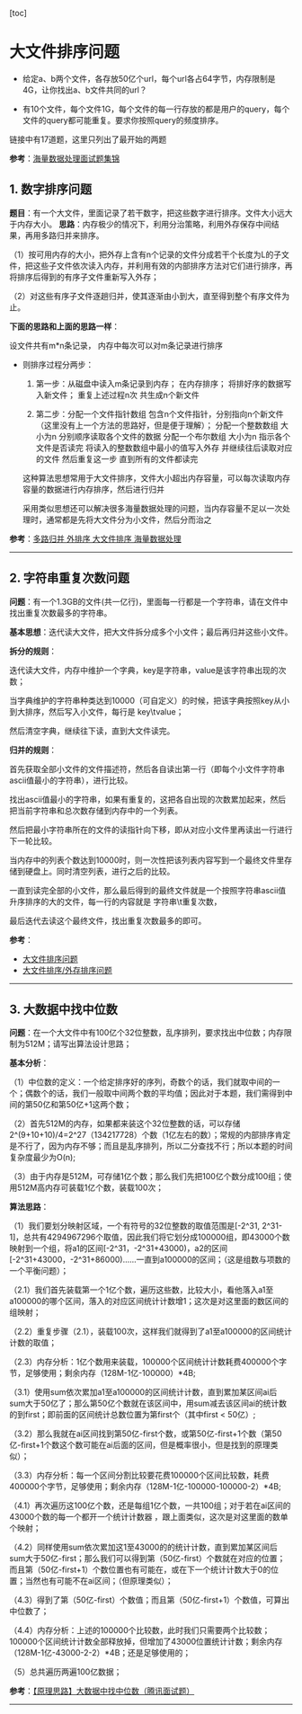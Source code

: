 [toc]

# 大文件排序问题

- 给定a、b两个文件，各存放50亿个url，每个url各占64字节，内存限制是4G，让你找出a、b文件共同的url？

- 有10个文件，每个文件1G，每个文件的每一行存放的都是用户的query，每个文件的query都可能重复。要求你按照query的频度排序。

链接中有17道题，这里只列出了最开始的两题

**参考**：[海量数据处理面试题集锦](https://blog.csdn.net/v_JULY_v/article/details/6685962)

## 1. 数字排序问题

**题目**：有一个大文件，里面记录了若干数字，把这些数字进行排序。文件大小远大于内存大小。
**思路**：内存极少的情况下，利用分治策略，利用外存保存中间结果，再用多路归并来排序。

（1）按可用内存的大小，把外存上含有n个记录的文件分成若干个长度为L的子文件，把这些子文件依次读入内存，并利用有效的内部排序方法对它们进行排序，再将排序后得到的有序子文件重新写入外存；

（2）对这些有序子文件逐趟归并，使其逐渐由小到大，直至得到整个有序文件为止。

**下面的思路和上面的思路一样**：

设文件共有m*n条记录， 内存中每次可以对m条记录进行排序

- 则排序过程分两步：

  1. 第一步：从磁盘中读入m条记录到内存； 在内存排序； 将排好序的数据写入新文件；
    重复上述过程n次 共生成n个新文件

  2. 第二步：分配一个文件指针数组 包含n个文件指针，分别指向n个新文件（这里没有上一个方法的思路好，但是便于理解）；
    分配一个整数数组 大小为n 分别顺序读取各个文件的数据
    分配一个布尔数组 大小为n 指示各个文件是否读完
    将读入的整数数组中最小的值写入外存 并继续往后读取对应的文件 然后重复这一步 直到所有的文件都读完

  这种算法思想常用于大文件排序，文件大小超出内存容量，可以每次读取内存容量的数据进行内存排序，然后进行归并

  采用类似思想还可以解决很多海量数据处理的问题，当内存容量不足以一次处理时，通常都是先将大文件分为小文件，然后分而治之

**参考**：[多路归并 外排序 大文件排序 海量数据处理](https://blog.csdn.net/longzuo/article/details/46409249)

---

## 2. 字符串重复次数问题

**问题**：有一个1.3GB的文件(共一亿行)，里面每一行都是一个字符串，请在文件中找出重复次数最多的字符串。

**基本思想**：迭代读大文件，把大文件拆分成多个小文件；最后再归并这些小文件。

**拆分的规则**：

  迭代读大文件，内存中维护一个字典，key是字符串，value是该字符串出现的次数；

当字典维护的字符串种类达到10000（可自定义）的时候，把该字典按照key从小到大排序，然后写入小文件，每行是 key\tvalue；

然后清空字典，继续往下读，直到大文件读完。

**归并的规则**：

  首先获取全部小文件的文件描述符，然后各自读出第一行（即每个小文件字符串ascii值最小的字符串），进行比较。

找出ascii值最小的字符串，如果有重复的，这把各自出现的次数累加起来，然后把当前字符串和总次数存储到内存中的一个列表。

然后把最小字符串所在的文件的读指针向下移，即从对应小文件里再读出一行进行下一轮比较。

当内存中的列表个数达到10000时，则一次性把该列表内容写到一个最终文件里存储到硬盘上。同时清空列表，进行之后的比较。

一直到读完全部的小文件，那么最后得到的最终文件就是一个按照字符串ascii值升序排序的大的文件，每一行的内容就是 字符串\t重复次数，

最后迭代去读这个最终文件，找出重复次数最多的即可。

**参考**：

- [大文件排序问题](https://blog.csdn.net/okiwilldoit/article/details/80626508)
- [大文件排序/外存排序问题](https://www.cnblogs.com/standby/p/9780910.html)

---

## 3. 大数据中找中位数

**问题**：在一个大文件中有100亿个32位整数，乱序排列，要求找出中位数；内存限制为512M；请写出算法设计思路；

**基本分析**：

（1）中位数的定义：一个给定排序好的序列，奇数个的话，我们就取中间的一个；偶数个的话，我们一般取中间两个数的平均值；因此对于本题，我们需得到中间的第50亿和第50亿+1这两个数；

（2）首先512M的内存，如果都来装这个32位整数的话，可以存储2^(9+10+10)/4=2^27（134217728）个数（1亿左右的数）；常规的内部排序肯定是不行了，因为内存不够；而且是乱序排列，所以二分查找不行；所以本题的时间复杂度最少为O(n);

（3）由于内存是512M，可存储1亿个数；那么我们先把100亿个数分成100组；使用512M高内存可装载1亿个数，装载100次；

**算法思路**：

（1）我们要划分映射区域，一个有符号的32位整数的取值范围是[-2^31, 2^31-1]，总共有4294967296个取值，因此我们将它划分成100000组，即43000个数映射到一个组，将a1的区间[-2^31，-2^31+43000)，a2的区间[-2^31+43000，-2^31+86000)......一直到a100000的区间；（这是组数与项数的一个平衡问题）；

（2.1）我们首先装载第一个1亿个数，遍历这些数，比较大小，看他落入a1至a100000的哪个区间，落入的对应区间统计计数增1；这次是对这里面的数区间的组映射；

（2.2）重复步骤（2.1），装载100次，这样我们就得到了a1至a100000的区间统计计数的取值；

（2.3）内存分析：1亿个数用来装载，100000个区间统计计数耗费400000个字节，足够使用；剩余内存（128M-1亿-100000）*4B;

（3.1）使用sum依次累加a1至a100000的区间统计计数，直到累加某区间ai后sum大于50亿了；那么第50亿个数就在该区间中，用sum减去该区间ai的统计数的到first；即前面的区间统计总数位置为第first个（其中first < 50亿）;

（3.2）那么我就在ai区间找到第50亿-first个数，或第50亿-first+1个数（第50亿-first+1个数这个数可能在ai后面的区间，但是概率很小，但是找到的原理类似）；

（3.3）内存分析：每一个区间分割比较要花费100000个区间比较数，耗费400000个字节，足够使用；剩余内存（128M-1亿-100000-100000-2）*4B;

（4.1）再次遍历这100亿个数，还是每组1亿个数，一共100组；对于若在ai区间的43000个数的每一个都开一个统计计数器 ，跟上面类似，这次是对这里面的数单个映射；

（4.2）同样使用sum依次累加这1至43000的的统计计数，直到累加某区间后sum大于50亿-first；那么我们可以得到第（50亿-first）个数就在对应的位置；而且第（50亿-first+1）个数位置也有可能在，或在下一个统计计数大于0的位置；当然也有可能不在ai区间；（但原理类似）；

（4.3）得到了第（50亿-first）个数值；而且第（50亿-first+1）个数值，可算出中位数了；

（4.4）内存分析：上述的100000个比较数，此时我们只需要两个比较数；100000个区间统计计数全部释放掉，但增加了43000位置统计计数；剩余内存（128M-1亿-43000-2-2）*4B；还是足够使用的；

（5）总共遍历两遍100亿数据；

**参考**：[【原理思路】大数据中找中位数（腾讯面试题）](https://blog.csdn.net/sykpour/article/details/26480217?depth_1-utm_source=distribute.pc_relevant.none-task&utm_source=distribute.pc_relevant.none-task)

---
